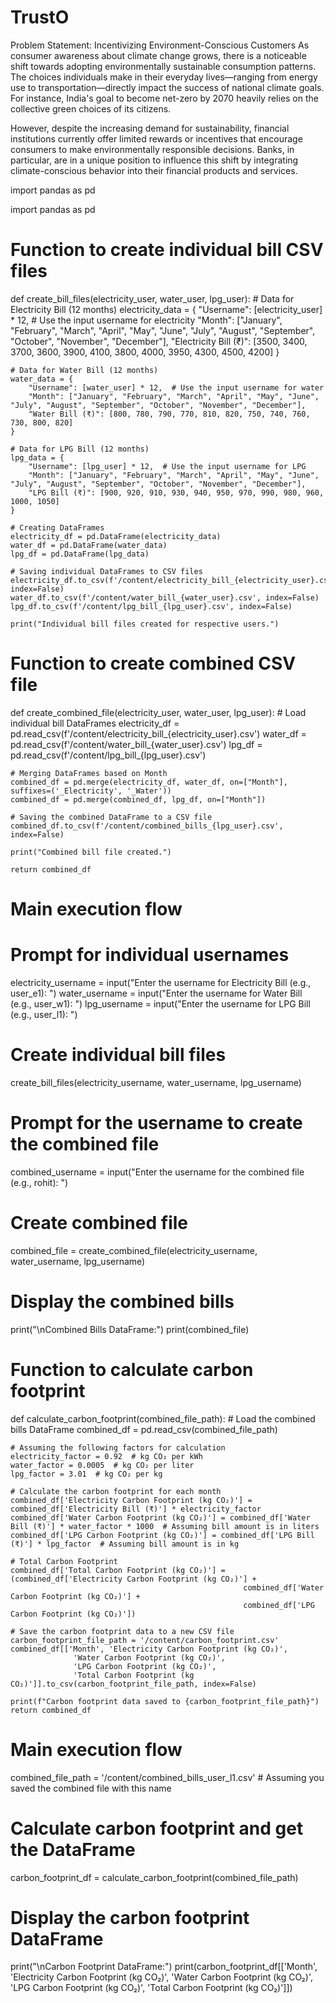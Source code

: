 # TrustO
Problem Statement: Incentivizing Environment-Conscious Customers
As consumer awareness about climate change grows, there is a noticeable shift towards adopting environmentally sustainable consumption patterns. The choices individuals make in their everyday lives—ranging from energy use to transportation—directly impact the success of national climate goals. For instance, India's goal to become net-zero by 2070 heavily relies on the collective green choices of its citizens.

However, despite the increasing demand for sustainability, financial institutions currently offer limited rewards or incentives that encourage consumers to make environmentally responsible decisions. Banks, in particular, are in a unique position to influence this shift by integrating climate-conscious behavior into their financial products and services.<!DOCTYPE html>
<html lang="en">



import pandas as pd

import pandas as pd

# Function to create individual bill CSV files
def create_bill_files(electricity_user, water_user, lpg_user):
    # Data for Electricity Bill (12 months)
    electricity_data = {
        "Username": [electricity_user] * 12,  # Use the input username for electricity
        "Month": ["January", "February", "March", "April", "May", "June", "July", "August", "September", "October", "November", "December"],
        "Electricity Bill (₹)": [3500, 3400, 3700, 3600, 3900, 4100, 3800, 4000, 3950, 4300, 4500, 4200]
    }

    # Data for Water Bill (12 months)
    water_data = {
        "Username": [water_user] * 12,  # Use the input username for water
        "Month": ["January", "February", "March", "April", "May", "June", "July", "August", "September", "October", "November", "December"],
        "Water Bill (₹)": [800, 780, 790, 770, 810, 820, 750, 740, 760, 730, 800, 820]
    }

    # Data for LPG Bill (12 months)
    lpg_data = {
        "Username": [lpg_user] * 12,  # Use the input username for LPG
        "Month": ["January", "February", "March", "April", "May", "June", "July", "August", "September", "October", "November", "December"],
        "LPG Bill (₹)": [900, 920, 910, 930, 940, 950, 970, 990, 980, 960, 1000, 1050]
    }

    # Creating DataFrames
    electricity_df = pd.DataFrame(electricity_data)
    water_df = pd.DataFrame(water_data)
    lpg_df = pd.DataFrame(lpg_data)

    # Saving individual DataFrames to CSV files
    electricity_df.to_csv(f'/content/electricity_bill_{electricity_user}.csv', index=False)
    water_df.to_csv(f'/content/water_bill_{water_user}.csv', index=False)
    lpg_df.to_csv(f'/content/lpg_bill_{lpg_user}.csv', index=False)

    print("Individual bill files created for respective users.")

# Function to create combined CSV file
def create_combined_file(electricity_user, water_user, lpg_user):
    # Load individual bill DataFrames
    electricity_df = pd.read_csv(f'/content/electricity_bill_{electricity_user}.csv')
    water_df = pd.read_csv(f'/content/water_bill_{water_user}.csv')
    lpg_df = pd.read_csv(f'/content/lpg_bill_{lpg_user}.csv')

    # Merging DataFrames based on Month
    combined_df = pd.merge(electricity_df, water_df, on=["Month"], suffixes=('_Electricity', '_Water'))
    combined_df = pd.merge(combined_df, lpg_df, on=["Month"])

    # Saving the combined DataFrame to a CSV file
    combined_df.to_csv(f'/content/combined_bills_{lpg_user}.csv', index=False)

    print("Combined bill file created.")

    return combined_df

# Main execution flow
# Prompt for individual usernames
electricity_username = input("Enter the username for Electricity Bill (e.g., user_e1): ")
water_username = input("Enter the username for Water Bill (e.g., user_w1): ")
lpg_username = input("Enter the username for LPG Bill (e.g., user_l1): ")

# Create individual bill files
create_bill_files(electricity_username, water_username, lpg_username)

# Prompt for the username to create the combined file
combined_username = input("Enter the username for the combined file (e.g., rohit): ")

# Create combined file
combined_file = create_combined_file(electricity_username, water_username, lpg_username)

# Display the combined bills
print("\nCombined Bills DataFrame:")
print(combined_file)

# Function to calculate carbon footprint
def calculate_carbon_footprint(combined_file_path):
    # Load the combined bills DataFrame
    combined_df = pd.read_csv(combined_file_path)

    # Assuming the following factors for calculation
    electricity_factor = 0.92  # kg CO₂ per kWh
    water_factor = 0.0005  # kg CO₂ per liter
    lpg_factor = 3.01  # kg CO₂ per kg

    # Calculate the carbon footprint for each month
    combined_df['Electricity Carbon Footprint (kg CO₂)'] = combined_df['Electricity Bill (₹)'] * electricity_factor
    combined_df['Water Carbon Footprint (kg CO₂)'] = combined_df['Water Bill (₹)'] * water_factor * 1000  # Assuming bill amount is in liters
    combined_df['LPG Carbon Footprint (kg CO₂)'] = combined_df['LPG Bill (₹)'] * lpg_factor  # Assuming bill amount is in kg

    # Total Carbon Footprint
    combined_df['Total Carbon Footprint (kg CO₂)'] = (combined_df['Electricity Carbon Footprint (kg CO₂)'] +
                                                        combined_df['Water Carbon Footprint (kg CO₂)'] +
                                                        combined_df['LPG Carbon Footprint (kg CO₂)'])

    # Save the carbon footprint data to a new CSV file
    carbon_footprint_file_path = '/content/carbon_footprint.csv'
    combined_df[['Month', 'Electricity Carbon Footprint (kg CO₂)', 
                  'Water Carbon Footprint (kg CO₂)', 
                  'LPG Carbon Footprint (kg CO₂)', 
                  'Total Carbon Footprint (kg CO₂)']].to_csv(carbon_footprint_file_path, index=False)

    print(f"Carbon footprint data saved to {carbon_footprint_file_path}")
    return combined_df

# Main execution flow
combined_file_path = '/content/combined_bills_user_l1.csv'  # Assuming you saved the combined file with this name

# Calculate carbon footprint and get the DataFrame
carbon_footprint_df = calculate_carbon_footprint(combined_file_path)

# Display the carbon footprint DataFrame
print("\nCarbon Footprint DataFrame:")
print(carbon_footprint_df[['Month', 'Electricity Carbon Footprint (kg CO₂)', 
                            'Water Carbon Footprint (kg CO₂)', 
                            'LPG Carbon Footprint (kg CO₂)', 
                            'Total Carbon Footprint (kg CO₂)']])







